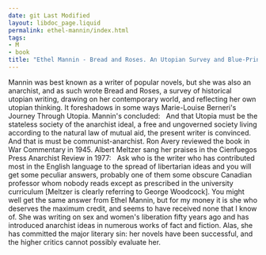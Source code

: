 ```yaml
---
date: git Last Modified
layout: libdoc_page.liquid
permalink: ethel-mannin/index.html
tags:
- M
- book
title: "Ethel Mannin - Bread and Roses. An Utopian Survey and Blue-Print"
---
```


Mannin was best known as a writer of popular novels, but she was also an  anarchist, and as such wrote Bread and Roses, a survey of historical  utopian writing, drawing on her contemporary world, and reflecting her own  utopian thinking. It foreshadows in some ways Marie-Louise Berneri's Journey  Through Utopia. Mannin's concluded:
  
 And that Utopia must be the stateless society of the anarchist ideal, a free and  ungoverned society living according to the natural law of mutual aid, the  present writer is convinced. And that is must be communist-anarchist.
 Ron Avery reviewed the book in War Commentary in 1945. Albert Meltzer  sang her praises in the Cienfuegos Press Anarchist Review in 1977: 
  
Ask who is the writer who has contributed most in the  English language to the spread of libertarian ideas and you will get some  peculiar answers, probably one of them some obscure Canadian professor whom  nobody reads except as prescribed in the university curriculum [Meltzer is  clearly referring to George Woodcock]. You might well get the same answer  from Ethel Mannin, but for my money it is she who deserves the maximum credit,  and seems to have received none that I know of. She was writing on sex and  women's liberation fifty years ago and has introduced anarchist ideas in  numerous works of fact and fiction. 
Alas, she has committed the major literary sin: her novels  have been successful, and the higher critics cannot possibly evaluate her.